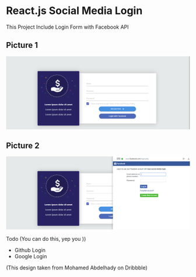 
# React.js Social Media Login

This Project Include Login Form with Facebook API

## Picture 1 
![alt text](https://raw.githubusercontent.com/azizerel/React-social-media-login/master/register.PNG)

## Picture 2
![alt text](https://raw.githubusercontent.com/azizerel/React-social-media-login/master/facebook.PNG)

Todo (You can do this, yep you ))
- Github Login
- Google Login

(This design taken from Mohamed Abdelhady on Dribbble)
